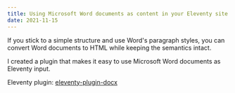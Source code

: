 ```yaml
---
title: Using Microsoft Word documents as content in your Eleventy site
date: 2021-11-15
---
```


If you stick to a simple structure and use Word's paragraph styles, you can convert Word documents to HTML while keeping the semantics intact.

I created a plugin that makes it easy to use Microsoft Word documents as Eleventy input.

Eleventy plugin: [eleventy-plugin-docx](https://github.com/larryhudson/eleventy-plugin-docx)
